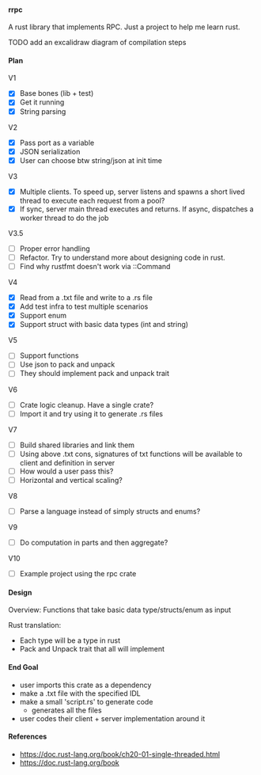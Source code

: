 #### rrpc

A rust library that implements RPC. Just a project to help me learn rust.

TODO add an excalidraw diagram of compilation steps

#### Plan

V1
 - [x] Base bones (lib + test)
 - [x] Get it running
 - [x] String parsing

V2
 - [x] Pass port as a variable
 - [x] JSON serialization
 - [x] User can choose btw string/json at init time

V3
 - [x] Multiple clients. To speed up, server listens and spawns a short lived thread to execute each request from a pool?
 - [x] If sync, server main thread executes and returns. If async, dispatches a worker thread to do the job

V3.5
 - [ ] Proper error handling
 - [ ] Refactor. Try to understand more about designing code in rust.
 - [ ] Find why rustfmt doesn't work via ::Command

V4
 - [x] Read from a .txt file and write to a .rs file
 - [x] Add test infra to test multiple scenarios
 - [x] Support enum
 - [x] Support struct with basic data types (int and string)

V5
 - [ ] Support functions
 - [ ] Use json to pack and unpack
 - [ ] They should implement pack and unpack trait

V6
 - [ ] Crate logic cleanup. Have a single crate?
 - [ ] Import it and try using it to generate .rs files

V7
 - [ ] Build shared libraries and link them
 - [ ] Using above .txt cons, signatures of txt functions will be available to client and definition in server
 - [ ] How would a user pass this?
 - [ ] Horizontal and vertical scaling?

V8
 - [ ] Parse a language instead of simply structs and enums?

V9
 - [ ] Do computation in parts and then aggregate?

V10
 - [ ] Example project using the rpc crate

#### Design

Overview: Functions that take basic data type/structs/enum as input

Rust translation:
 - Each type will be a type in rust
 - Pack and Unpack trait that all will implement

#### End Goal

 - user imports this crate as a dependency
 - make a .txt file with the specified IDL
 - make a small 'script.rs' to generate code
   - generates all the files
 - user codes their client + server implementation around it

#### References
 - https://doc.rust-lang.org/book/ch20-01-single-threaded.html
 - https://doc.rust-lang.org/book

